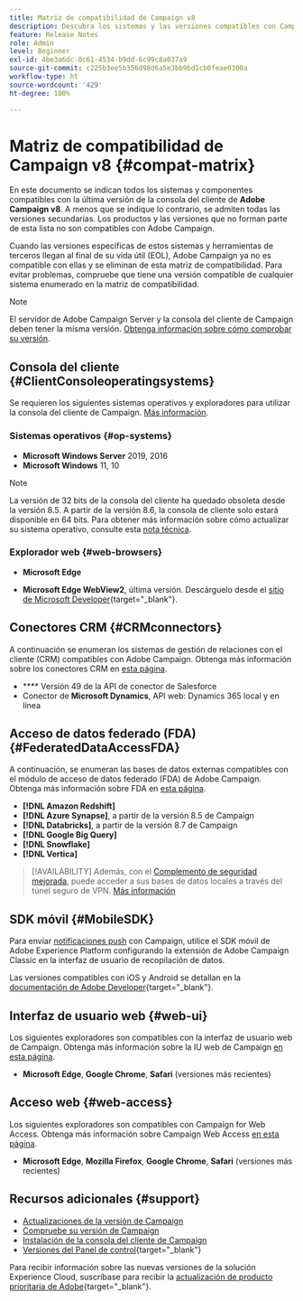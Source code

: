 ```yaml
---
title: Matriz de compatibilidad de Campaign v8
description: Descubra los sistemas y las versiones compatibles con Campaign v8
feature: Release Notes
role: Admin
level: Beginner
exl-id: 4be3a6dc-0c61-4534-b9dd-6c99c8a037a9
source-git-commit: c225b3ee5b356d98d6a5e3bb9bd1cb0feae0300a
workflow-type: ht
source-wordcount: '429'
ht-degree: 100%

---
```


# Matriz de compatibilidad de Campaign v8 {#compat-matrix}

En este documento se indican todos los sistemas y componentes compatibles con la última versión de la consola del cliente de **Adobe Campaign v8**. A menos que se indique lo contrario, se admiten todas las versiones secundarias. Los productos y las versiones que no forman parte de esta lista no son compatibles con Adobe Campaign.

Cuando las versiones específicas de estos sistemas y herramientas de terceros llegan al final de su vida útil (EOL), Adobe Campaign ya no es compatible con ellas y se eliminan de esta matriz de compatibilidad. Para evitar problemas, compruebe que tiene una versión compatible de cualquier sistema enumerado en la matriz de compatibilidad.

>[!NOTE]
>
>El servidor de Adobe Campaign Server y la consola del cliente de Campaign deben tener la misma versión. [Obtenga información sobre cómo comprobar su versión](upgrades.md#version).

## Consola del cliente {#ClientConsoleoperatingsystems}

Se requieren los siguientes sistemas operativos y exploradores para utilizar la consola del cliente de Campaign. [Más información](connect.md).

### Sistemas operativos {#op-systems}

* **Microsoft Windows Server** 2019, 2016
* **Microsoft Windows** 11, 10

>[!NOTE]
>La versión de 32 bits de la consola del cliente ha quedado obsoleta desde la versión 8.5. A partir de la versión 8.6, la consola de cliente solo estará disponible en 64 bits. Para obtener más información sobre cómo actualizar su sistema operativo, consulte esta [nota técnica](../../technotes/upgrades/console.md).

### Explorador web {#web-browsers}

* **Microsoft Edge**

* **Microsoft Edge WebView2**, última versión. Descárguelo desde el [sitio de Microsoft Developer](http://www.adobe.com/go/acc-ms-webview2-runtime-download_es){target="_blank"}.

## Conectores CRM {#CRMconnectors}

A continuación se enumeran los sistemas de gestión de relaciones con el cliente (CRM) compatibles con Adobe Campaign. Obtenga más información sobre los conectores CRM en [esta página](../connect/crm.md).

* **** Versión 49 de la API de conector de Salesforce
* Conector de **Microsoft Dynamics**, API web: Dynamics 365 local y en línea

## Acceso de datos federado (FDA){#FederatedDataAccessFDA}

A continuación, se enumeran las bases de datos externas compatibles con el módulo de acceso de datos federado (FDA) de Adobe Campaign. Obtenga más información sobre FDA en [esta página](../connect/fda.md).

* **[!DNL Amazon Redshift]**
* **[!DNL Azure Synapse]**, a partir de la versión 8.5 de Campaign
* **[!DNL Databricks]**, a partir de la versión 8.7 de Campaign
* **[!DNL Google Big Query]**
* **[!DNL Snowflake]**
* **[!DNL Vertica]**


>[!AVAILABILITY]
>Además, con el [Complemento de seguridad mejorada](../config/enhanced-security.md#secure-vpn-tunneling), puede acceder a sus bases de datos locales a través del túnel seguro de VPN. [Más información](../config/enhanced-security.md#vpn-callouts)

## SDK móvil {#MobileSDK}

Para enviar [notificaciones push](../send/push.md) con Campaign, utilice el SDK móvil de Adobe Experience Platform configurando la extensión de Adobe Campaign Classic en la interfaz de usuario de recopilación de datos.

Las versiones compatibles con iOS y Android se detallan en la [documentación de Adobe Developer](https://developer.adobe.com/client-sdks/home/){target="_blank"}.

## Interfaz de usuario web {#web-ui}

Los siguientes exploradores son compatibles con la interfaz de usuario web de Campaign. Obtenga más información sobre la IU web de Campaign [en esta página](campaign-ui.md#ac-web-ui).

* **Microsoft Edge**, **Google Chrome**, **Safari** (versiones más recientes)

## Acceso web {#web-access}

Los siguientes exploradores son compatibles con Campaign for Web Access. Obtenga más información sobre Campaign Web Access [en esta página](connect.md#web-access).

* **Microsoft Edge**, **Mozilla Firefox**, **Google Chrome**, **Safari** (versiones más recientes)

## Recursos adicionales {#support}

* [Actualizaciones de la versión de Campaign](upgrades.md)
* [Compruebe su versión de Campaign](upgrades.md#version)
* [Instalación de la consola del cliente de Campaign](connect.md)
* [Versiones del Panel de control](https://experienceleague.adobe.com/docs/control-panel/using/release-notes.html?lang=es){target="_blank"}

Para recibir información sobre las nuevas versiones de la solución Experience Cloud, suscríbase para recibir la [actualización de producto prioritaria de Adobe](https://www.adobe.com/es/subscription/priority-product-update.html){target="_blank"}.